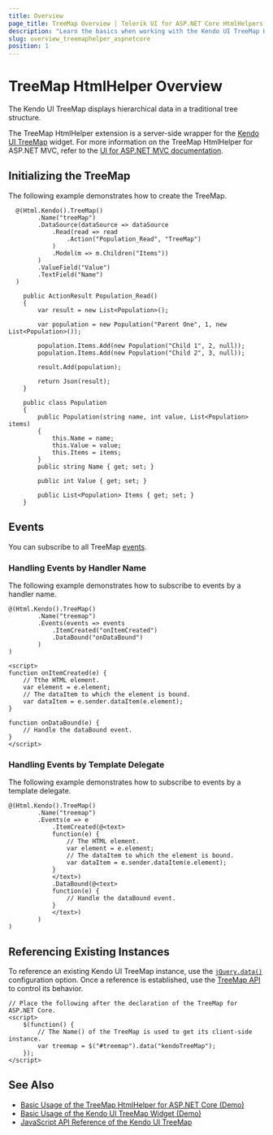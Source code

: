 ```yaml
---
title: Overview
page_title: TreeMap Overview | Telerik UI for ASP.NET Core HtmlHelpers
description: "Learn the basics when working with the Kendo UI TreeMap HtmlHelper for ASP.NET Core (MVC 6 or ASP.NET Core MVC)."
slug: overview_treemaphelper_aspnetcore
position: 1
---
```


# TreeMap HtmlHelper Overview

The Kendo UI TreeMap displays hierarchical data in a traditional tree structure.

The TreeMap HtmlHelper extension is a server-side wrapper for the [Kendo UI TreeMap](https://demos.telerik.com/kendo-ui/treemap/index) widget. For more information on the TreeMap HtmlHelper for ASP.NET MVC, refer to the [UI for ASP.NET MVC documentation](https://docs.telerik.com/aspnet-mvc/helpers/treemap/overview).

## Initializing the TreeMap

The following example demonstrates how to create the TreeMap.

```Razor
  @(Html.Kendo().TreeMap()
        .Name("treeMap")
        .DataSource(dataSource => dataSource
            .Read(read => read
                .Action("Population_Read", "TreeMap")
            )
            .Model(m => m.Children("Items"))
        )
        .ValueField("Value")
        .TextField("Name")
  )
```
```Controler
    public ActionResult Population_Read()
    {
        var result = new List<Population>();

        var population = new Population("Parent One", 1, new List<Population>());

        population.Items.Add(new Population("Child 1", 2, null));
        population.Items.Add(new Population("Child 2", 3, null));

        result.Add(population);

        return Json(result);
    }
```
```Model
    public class Population
    {
        public Population(string name, int value, List<Population> items)
        {
            this.Name = name;
            this.Value = value;
            this.Items = items;
        }
        public string Name { get; set; }

        public int Value { get; set; }

        public List<Population> Items { get; set; }
    }
```

## Events

You can subscribe to all TreeMap [events](https://docs.telerik.com/kendo-ui/api/javascript/dataviz/ui/treemap#events).

### Handling Events by Handler Name

The following example demonstrates how to subscribe to events by a handler name.

    @(Html.Kendo().TreeMap()
            .Name("treemap")
            .Events(events => events
                .ItemCreated("onItemCreated")
                .DataBound("onDataBound")
            )
    )

    <script>
    function onItemCreated(e) {
        // Tthe HTML element.
        var element = e.element;
        // The dataItem to which the element is bound.
        var dataItem = e.sender.dataItem(e.element);
    }

    function onDataBound(e) {
        // Handle the dataBound event.
    }
    </script>

### Handling Events by Template Delegate

The following example demonstrates how to subscribe to events by a template delegate.

    @(Html.Kendo().TreeMap()
            .Name("treemap")
            .Events(e => e
                .ItemCreated(@<text>
                function(e) {
                    // The HTML element.
                    var element = e.element;
                    // The dataItem to which the element is bound.
                    var dataItem = e.sender.dataItem(e.element);
                }
                </text>)
                .DataBound(@<text>
                function(e) {
                    // Handle the dataBound event.
                }
                </text>)
            )
    )

## Referencing Existing Instances

To reference an existing Kendo UI TreeMap instance, use the [`jQuery.data()`](http://api.jquery.com/jQuery.data/) configuration option. Once a reference is established, use the [TreeMap API](http://docs.telerik.com/kendo-ui/api/javascript/dataviz/ui/treemap#methods) to control its behavior.

    // Place the following after the declaration of the TreeMap for ASP.NET Core.
    <script>
        $(function() {
            // The Name() of the TreeMap is used to get its client-side instance.
            var treemap = $("#treemap").data("kendoTreeMap");
        });
    </script>

## See Also

* [Basic Usage of the TreeMap HtmlHelper for ASP.NET Core (Demo)](https://demos.telerik.com/aspnet-core/treemap/index)
* [Basic Usage of the Kendo UI TreeMap Widget (Demo)](https://demos.telerik.com/kendo-ui/treemap/index)
* [JavaScript API Reference of the Kendo UI TreeMap](https://docs.telerik.com/kendo-ui/api/javascript/dataviz/ui/treemap)
